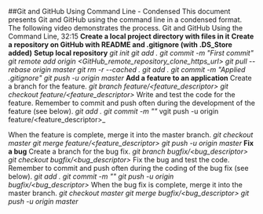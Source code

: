 ##Git and GitHub Using Command Line - Condensed
This document presents Git and GitHub using the command line in a condensed format. The following video demonstrates the process.
Git and GitHub Using the Command Line, 32:15
**Create a local project directory with files in it**
**Create a repository on GitHub with README and .gitignore (with .DS_Store added)**
**Setup local repository**
  _git init_
  _git add ._
  _git commit -m "First commit"_
  _git remote add origin <GitHub_remote_repository_clone_https_url>_
  _git pull --rebase origin master_
  _git rm -r --cached ._
  _git add ._
  _git commit -m "Applied .gitignore"_
  _git push -u origin master_
**Add a feature to an application**
Create a branch for the feature.
  _git branch feature/<feature_descriptor>_
  _git checkout feature/<feature_descriptor>_
Write and test the code for the feature. Remember to commit and push often during the development of the feature (see below).
  _git add ._
  _git commit -m "<message describing changes>"_
  vgit push -u origin feature/<feature_descriptor>_
     
When the feature is complete, merge it into the master branch.
  _git checkout master_
  _git merge feature/<feature_descriptor>_
  _git push -u origin master_
**Fix a bug**
Create a branch for the bug fix.
  _git branch bugfix/<bug_descriptor>_
  _git checkout bugfix/<bug_descriptor>_
Fix the bug and test the code. Remember to commit and push often during the coding of the bug fix (see below).
  _git add ._
  _git commit -m "<message describing changes>"_
  _git push -u origin bugfix/<bug_descriptor>_
When the bug fix is complete, merge it into the master branch.
  _git checkout master_
  _git merge bugfix/<bug_descriptor>_
  _git push -u origin master_
   

